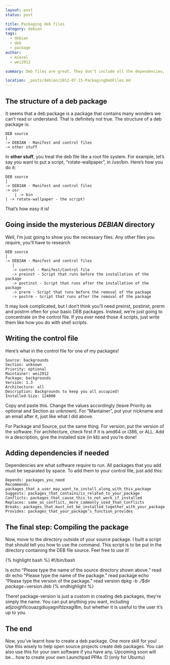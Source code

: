 ```yaml
---
layout: post
status: post

title: Packaging deb files
category: debian
tags: 
  - debian
  - deb
  - package
author: 
  - miezel
  - wei2912

summary: Deb files are great. They don’t include all the dependencies, they download from repositories. This makes them rather appealing as lightweight. Another strong point is the ease which anyone can install them with. That’s not all though – deb files are incredibly simple to package. With just a bit of work, you can package one in a matter of minutes!

location: _posts/debian/2012-07-15-PackagingDebFiles.md
---
```

<!--more-->

## The structure of a deb package

It seems that a deb package is a package that contains many wonders we can’t read or understand. That is definitely not true. The structure of a deb package is:

    DEB source
    |
    -> DEBIAN - Manifest and control files
    -> other stuff

In __other stuff__, you treat the deb file like a root file system. For example, let’s say you want to put a script, “rotate-wallpaper”, in /usr/bin. Here’s how you do it:

    DEB source
    |
    -> DEBIAN - Manifest and control files
    -> usr
        | -> bin
    | -> rotate-wallpaper - the script!

That’s how easy it is!

## Going inside the mysterious _DEBIAN_ directory

Well, I’m just going to show you the necessary files. Any other files you require, you’ll have to research

    DEB source
    |
    -> DEBIAN - Manifest and control files 
       |
       -> control - Manifest/Control file
       -> preinst - Script that runs before the installation of the package
       -> postinst - Script that runs after the installation of the package
       -> prerm - Script that runs before the removal of the package
       -> postrm - Script that runs after the removal of the package

It may look complicated, but I don’t think you’ll need preinst, postinst, prerm and postrm often for your basic DEB packages. Instead, we’re just going to concentrate on the control file. If you ever need those 4 scripts, just write them like how you do with shell scripts.

## Writing the control file

Here’s what in the control file for one of my packages!

    Source: backgrounds
    Section: unknown
    Priority: optional
    Maintainer: wei2912
    Package: backgrounds
    Version: 1.3
    Architecture: all
    Description: Backgrounds to keep you all occupied!
    Installed-Size: 124000

Copy and paste this. Change the values accordingly (leave Priority as optional and Section as unknown). For “Mantainer”, put your nickname and an email after it, just like what I did above.

For Package and Source, put the same thing. For version, put the version of the software. For architecture, check first if it is amd64 or i386, or ALL. Add in a description, give the installed size (in kb) and you’re done!

## Adding dependencies if needed

Dependencies are what software require to run. All packages that you add must be separated by space. To add them to your control file, just add this:

    Depends: packages_you_need
    Recommends: packages_that_a_user_may_want_to_install_along_with_this_package
    Suggests: packages_that_contains/is_related_to_your_package
    Conflicts: packages_that_cause_this_to_not_work_if_installed
    Replaces: same_as_conflict,_more_commonly_used_than_Conflicts
    Breaks: packages_that_must_not_be_installed_together_with_your_package
    Provides: packages_that_your_package’s_function_provides

## The final step: Compiling the package

Now, move to the directory outside of your source package. I built a script that should tell you how to use the command. This script is to be put in the directory containing the DEB file source. Feel free to use it!

{% highlight bash %}
#!/bin/bash

ls
echo “Please type the name of the source directory shown above.”
read dir
echo “Please type the name of the package.”
read package
echo “Please type the version of the package.”
read version 
dpkg -b ./$dir $package-$version.deb
{% endhighlight %}

There! package-version is just a custom in creating deb packages, they’re simply the name. You can put anything you want, including adjzoighficouazgdiuyagnifdzxagl8m, but whether it is useful to the user it’s up to you.

## The end

Now, you’ve learnt how to create a deb package. One more skill for you! Use this wisely to help open source projects create deb packages. You can also use this for your own software if you have any. Upcoming soon will be... how to create your own Launchpad PPAs :D (only for Ubuntu)

